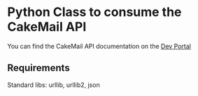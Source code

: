 # Python Class to consume the CakeMail API

You can find the CakeMail API documentation on the [Dev Portal](http://dev.cakemail.com)

## Requirements

Standard libs: urllib, urllib2, json
